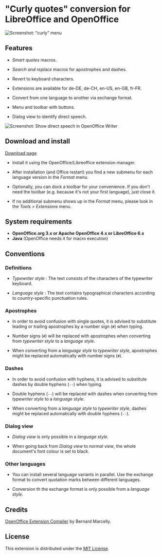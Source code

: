 # "Curly quotes" conversion for LibreOffice and OpenOffice

![Screenshot: "curly" menu](https://raw.githubusercontent.com/peter88213/curly/master/docs/Screenshots/Menu-ae.png)

## Features

* _Smart quotes_ macros.

* _Search and replace_ macros for apostrophes and dashes.

* Revert to keyboard characters.

* Extensions are available for de-DE, de-CH, en-US, en-GB, fr-FR.

* Convert from one language to another via exchange format.

* Menu and toolbar with buttons.

* Dialog view to identify direct speech.

![Screenshot: Show direct speech in OpenOffice Writer](https://raw.githubusercontent.com/peter88213/curly/master/docs/Screenshots/DirectSpeech-ae.png)

## Download and install

[Download page](https://github.com/peter88213/curly/releases/latest)

* Install it using the OpenOffice/Libreoffice extension manager.

* After installation (and Office restart) you find a new submenu for each language version in the *Format* menu.

* Optionally, you can dock a toolbar for your convenience. If you don't need the toolbar (e.g. because it's not your first language), just close it.

* If no additional submenu shows up in the *Format* menu, please look in the *Tools > Extensions* menu.

## System requirements

* __OpenOffice.org 3.x or Apache OpenOffice 4.x or LibreOffice 6.x__
* __Java__ (OpenOffice needs it for macro execution)

## Conventions

### Definitions

* _Typewriter style_ : The text consists of the characters of the typewriter keyboard.

* _Language style_ : The text contains typographical characters according to country-specific punctuation rules.

### Apostrophes

* In order to avoid confusion with single quotes, it is advised to substitute leading or trailing apostrophes by a number sign (`#`) when typing.

* Number signs (`#`) will be replaced with apostrophes when converting from  _typewriter style_  to a  _language style_.

* When converting from a  _language style_  to  _typewriter style_, apostrophes might be replaced automatically with number signs (`#`). 

### Dashes

* In order to avoid confusion with hyphens, it is advised to substitute dashes by double hyphens (`--`) when typing.

* Double hyphens (`--`) will be replaced with dashes when converting from  _typewriter style_  to a  _language style_.

* When converting from a  _language style_  to  _typewriter style_, dashes might be replaced automatically with double hyphens (`--`). 

### Dialog view

*  _Dialog view_  is only possible in a  _language style_.

* When going back from  _Dialog view_  to  _normal view_, the whole document's font colour is set to black. 

### Other languages

* You can install several language variants in parallel. Use the exchange format to convert quotation marks between different languages.

* Conversion th the exchange format is only possible from a  _language style_.

## Credits

[OpenOffice Extension Compiler](https://wiki.openoffice.org/wiki/Extensions_Packager#Extension_Compiler) by Bernard Marcelly.

## License

This extension is distributed under the [MIT License](http://www.opensource.org/licenses/mit-license.php).
